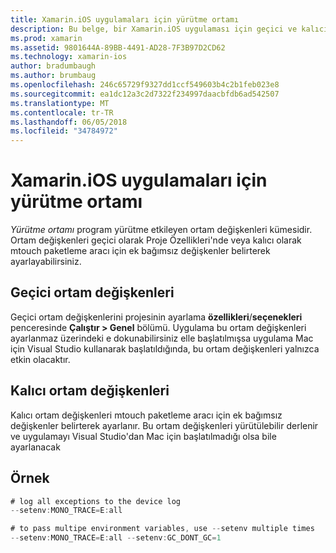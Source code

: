 ```yaml
---
title: Xamarin.iOS uygulamaları için yürütme ortamı
description: Bu belge, bir Xamarin.iOS uygulaması için geçici ve kalıcı ortam değişkenlerini ayarlama açıklar. Değişkenleri, bir projenin özelliklerinde veya mtouch paketleme aracı ek bağımsız değişken olarak belirtilebilir.
ms.prod: xamarin
ms.assetid: 9801644A-89BB-4491-AD28-7F3B97D2CD62
ms.technology: xamarin-ios
author: bradumbaugh
ms.author: brumbaug
ms.openlocfilehash: 246c65729f9327dd1ccf549603b4c2b1feb023e8
ms.sourcegitcommit: ea1dc12a3c2d7322f234997daacbfdb6ad542507
ms.translationtype: MT
ms.contentlocale: tr-TR
ms.lasthandoff: 06/05/2018
ms.locfileid: "34784972"
---
```

# <a name="execution-environment-for-xamarinios-apps"></a>Xamarin.iOS uygulamaları için yürütme ortamı

*Yürütme ortamı* program yürütme etkileyen ortam değişkenleri kümesidir. Ortam değişkenleri geçici olarak Proje Özellikleri'nde veya kalıcı olarak mtouch paketleme aracı için ek bağımsız değişkenler belirterek ayarlayabilirsiniz.

## <a name="temporary-environment-variables"></a>Geçici ortam değişkenleri

Geçici ortam değişkenlerini projesinin ayarlama **özellikleri**/**seçenekleri** penceresinde **Çalıştır > Genel** bölümü. Uygulama bu ortam değişkenleri ayarlanmaz üzerindeki e dokunabilirsiniz elle başlatılmışsa uygulama Mac için Visual Studio kullanarak başlatıldığında, bu ortam değişkenleri yalnızca etkin olacaktır.

## <a name="permanent-environment-variables"></a>Kalıcı ortam değişkenleri

Kalıcı ortam değişkenleri mtouch paketleme aracı için ek bağımsız değişkenler belirterek ayarlanır. Bu ortam değişkenleri yürütülebilir derlenir ve uygulamayı Visual Studio'dan Mac için başlatılmadığı olsa bile ayarlanacak

## <a name="example"></a>Örnek

```csharp
# log all exceptions to the device log
--setenv:MONO_TRACE=E:all

# to pass multipe environment variables, use --setenv multiple times
--setenv:MONO_TRACE=E:all --setenv:GC_DONT_GC=1
```

